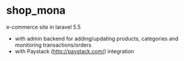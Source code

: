 # shop_mona
e-commerce site in laravel 5.5
- with admin backend for adding/updating products, categories and monitoring transactions/orders 
- with Paystack (http://paystack.com/) integration
